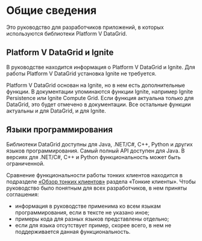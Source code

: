 # Общие сведения

Это руководство для разработчиков приложений, в которых используются библиотеки Platform V DataGrid. 

## Platform V DataGrid и Ignite

В руководстве находится информация о Platform V DataGrid и Ignite. Для работы Platform V DataGrid установка Ignite не требуется.

Platform V DataGrid основан на Ignite, но в нем есть дополнительные функции. В документации упоминаются функции Ignite, например Ignite Persistence или Ignite Compute Grid. Если функция актуальна только для DataGrid, это будет отмечено в документации. Все остальные функции актуальны и для DataGrid, и для Ignite.

## Языки программирования

Библиотеки DataGrid доступны для Java, .NET/C#, C++, Python и других языков программирования. Самый полный API доступен для Java. В версиях для .NET/C#, C++ и Python функциональность может быть ограниченной. 

Сравнение функциональности работы тонких клиентов находится в подразделе [«Обзор тонких клиентов»](thin_clients_overview.md) раздела «Тонкие клиенты». Чтобы руководство было понятным для всех разработчиков, в нем приняты соглашения:

- информация в руководстве применима ко всем языкам программирования, если в тексте не указано иное;
- примеры кода для разных языков представлены отдельно;
- если для языка отсутствует пример, скорее всего, в нем не поддерживается данная функциональность.